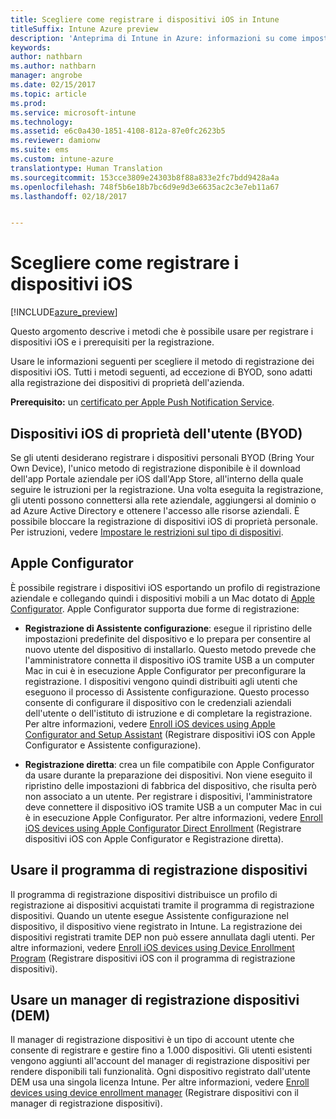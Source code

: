 ```yaml
---
title: Scegliere come registrare i dispositivi iOS in Intune
titleSuffix: Intune Azure preview
description: 'Anteprima di Intune in Azure: informazioni su come impostare la registrazione dei dispositivi iOS in Microsoft Intune.'
keywords: 
author: nathbarn
ms.author: nathbarn
manager: angrobe
ms.date: 02/15/2017
ms.topic: article
ms.prod: 
ms.service: microsoft-intune
ms.technology: 
ms.assetid: e6c0a430-1851-4108-812a-87e0fc2623b5
ms.reviewer: damionw
ms.suite: ems
ms.custom: intune-azure
translationtype: Human Translation
ms.sourcegitcommit: 153cce3809e24303b8f88a833e2fc7bdd9428a4a
ms.openlocfilehash: 748f5b6e18b7bc6d9e9d3e6635ac2c3e7eb11a67
ms.lasthandoff: 02/18/2017


---
```


# <a name="choose-how-to-enroll-ios-devices"></a>Scegliere come registrare i dispositivi iOS

[!INCLUDE[azure_preview](../includes/azure_preview.md)]

Questo argomento descrive i metodi che è possibile usare per registrare i dispositivi iOS e i prerequisiti per la registrazione.

Usare le informazioni seguenti per scegliere il metodo di registrazione dei dispositivi iOS. Tutti i metodi seguenti, ad eccezione di BYOD, sono adatti alla registrazione dei dispositivi di proprietà dell'azienda.

**Prerequisito:** un [certificato per Apple Push Notification Service](get-an-apple-mdm-push-certificate.md).

## <a name="user-owned-ios-devices-byod"></a>Dispositivi iOS di proprietà dell'utente (BYOD)

Se gli utenti desiderano registrare i dispositivi personali BYOD (Bring Your Own Device), l'unico metodo di registrazione disponibile è il download dell'app Portale aziendale per iOS dall'App Store, all'interno della quale seguire le istruzioni per la registrazione. Una volta eseguita la registrazione, gli utenti possono connettersi alla rete aziendale, aggiungersi al dominio o ad Azure Active Directory e ottenere l'accesso alle risorse aziendali. È possibile bloccare la registrazione di dispositivi iOS di proprietà personale. Per istruzioni, vedere [Impostare le restrizioni sul tipo di dispositivi](https://docs.microsoft.com/intune-azure/enroll-devices/set-enrollment-restrictions#set-device-type-restrictions).

## <a name="apple-configurator"></a>Apple Configurator

È possibile registrare i dispositivi iOS esportando un profilo di registrazione aziendale e collegando quindi i dispositivi mobili a un Mac dotato di [Apple Configurator](http://go.microsoft.com/fwlink/?LinkId=518017). Apple Configurator supporta due forme di registrazione:

- **Registrazione di Assistente configurazione**: esegue il ripristino delle impostazioni predefinite del dispositivo e lo prepara per consentire al nuovo utente del dispositivo di installarlo. Questo metodo prevede che l'amministratore connetta il dispositivo iOS tramite USB a un computer Mac in cui è in esecuzione Apple Configurator per preconfigurare la registrazione. I dispositivi vengono quindi distribuiti agli utenti che eseguono il processo di Assistente configurazione. Questo processo consente di configurare il dispositivo con le credenziali aziendali dell'utente o dell'istituto di istruzione e di completare la registrazione. Per altre informazioni, vedere [Enroll iOS devices using Apple Configurator and Setup Assistant](enroll-ios-devices-with-apple-configurator-and-setup-assistant.md) (Registrare dispositivi iOS con Apple Configurator e Assistente configurazione).

- **Registrazione diretta**: crea un file compatibile con Apple Configurator da usare durante la preparazione dei dispositivi. Non viene eseguito il ripristino delle impostazioni di fabbrica del dispositivo, che risulta però non associato a un utente. Per registrare i dispositivi, l'amministratore deve connettere il dispositivo iOS tramite USB a un computer Mac in cui è in esecuzione Apple Configurator. Per altre informazioni, vedere [Enroll iOS devices using Apple Configurator Direct Enrollment](enroll-ios-devices-with-apple-configurator-and-direct-enrollment.md) (Registrare dispositivi iOS con Apple Configurator e Registrazione diretta).

## <a name="use-the-device-enrollment-program-dep"></a>Usare il programma di registrazione dispositivi

Il programma di registrazione dispositivi distribuisce un profilo di registrazione ai dispositivi acquistati tramite il programma di registrazione dispositivi. Quando un utente esegue Assistente configurazione nel dispositivo, il dispositivo viene registrato in Intune. La registrazione dei dispositivi registrati tramite DEP non può essere annullata dagli utenti. Per altre informazioni, vedere [Enroll iOS devices using Device Enrollment Program](enroll-ios-devices-using-device-enrollment-program.md) (Registrare dispositivi iOS con il programma di registrazione dispositivi).

## <a name="use-the-device-enrollment-manager-dem"></a>Usare un manager di registrazione dispositivi (DEM)
Il manager di registrazione dispositivi è un tipo di account utente che consente di registrare e gestire fino a 1.000 dispositivi. Gli utenti esistenti vengono aggiunti all'account del manager di registrazione dispositivi per rendere disponibili tali funzionalità. Ogni dispositivo registrato dall'utente DEM usa una singola licenza Intune. Per altre informazioni, vedere [Enroll devices using device enrollment manager](enroll-devices-using-device-enrollment-manager.md) (Registrare dispositivi con il manager di registrazione dispositivi).

